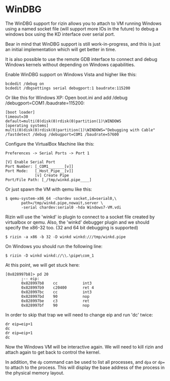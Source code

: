 WinDBG
======

The WinDBG support for rizin allows you to attach to VM running Windows
using a named socket file (will support more IOs in the future) to
debug a windows box using the KD interface over serial port.

Bear in mind that WinDBG support is still work-in-progress, and this is
just an initial implementation which will get better in time.

It is also possible to use the remote GDB interface to connect and
debug Windows kernels without depending on Windows capabilities.

Enable WinDBG support on Windows Vista and higher like this:

    bcdedit /debug on
    bcdedit /dbgsettings serial debugport:1 baudrate:115200

Or like this for Windows XP:
    Open boot.ini and add /debug /debugport=COM1 /baudrate=115200:

    [boot loader]
    timeout=30
    default=multi(0)disk(0)rdisk(0)partition(1)\WINDOWS
    [operating systems]
    multi(0)disk(0)rdisk(0)partition(1)\WINDOWS="Debugging with Cable" /fastdetect /debug /debugport=COM1 /baudrate=57600


Configure the VirtualBox Machine like this:

    Preferences -> Serial Ports -> Port 1

    [V] Enable Serial Port
    Port Number: [_COM1_______[v]]
    Port Mode:   [_Host_Pipe__[v]]
                 [v] Create Pipe
    Port/File Path: [_/tmp/winkd.pipe____]

Or just spawn the VM with qemu like this:

    $ qemu-system-x86_64 -chardev socket,id=serial0,\
           path=/tmp/winkd.pipe,nowait,server \
           -serial chardev:serial0 -hda Windows7-VM.vdi


Rizin will use the 'winkd' io plugin to connect to a socket file
created by virtualbox or qemu. Also, the 'winkd' debugger plugin and
we should specify the x86-32 too. (32 and 64 bit debugging is supported)

    $ rizin -a x86 -b 32 -D winkd winkd:///tmp/winkd.pipe

On Windows you should run the following line:

    $ rizin -D winkd winkd://\\.\pipe\com_1

At this point, we will get stuck here:

    [0x828997b8]> pd 20
           ;-- eip:
           0x828997b8    cc           int3
           0x828997b9    c20400       ret 4
           0x828997bc    cc           int3
           0x828997bd    90           nop
           0x828997be    c3           ret
           0x828997bf    90           nop

In order to skip that trap we will need to change eip and run 'dc' twice:

    dr eip=eip+1
    dc
    dr eip=eip+1
    dc

Now the Windows VM will be interactive again. We will need to kill rizin and
attach again to get back to control the kernel.

In addition, the `dp` command can be used to list all processes, and
`dpa` or `dp=` to attach to the process. This will display the base
address of the process in the physical memory layout.
